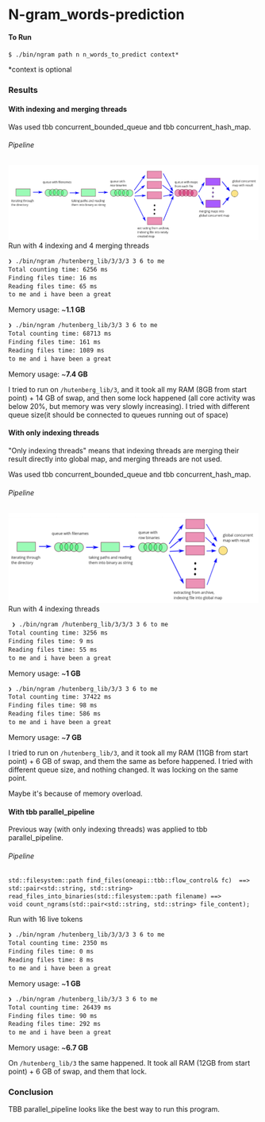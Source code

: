 # N-gram_words-prediction

#### To Run 

```
$ ./bin/ngram path n n_words_to_predict context*
```
*context is optional

### Results
#### With indexing and merging threads
Was used tbb concurrent_bounded_queue and tbb concurrent_hash_map.
###### Pipeline
![img.png](./img/merge_pl.png)
Run with 4 indexing and 4 merging threads
```bash
❯ ./bin/ngram /hutenberg_lib/3/3/3 3 6 to me
Total counting time: 6256 ms
Finding files time: 16 ms
Reading files time: 65 ms
to me and i have been a great 
```
Memory usage: ~**1.1 GB**
```bash
❯ ./bin/ngram /hutenberg_lib/3/3 3 6 to me    
Total counting time: 68713 ms
Finding files time: 161 ms
Reading files time: 1089 ms
to me and i have been a great 
```
Memory usage: ~**7.4 GB**

I tried to run on `/hutenberg_lib/3`, and it took all my RAM (8GB from start point) + 14 GB of swap, and then some lock happened (all core activity was below 20%, but memory was very slowly increasing).
I tried with different queue size(it should be connected to queues running out of space)

#### With only indexing threads
"Only indexing threads" means that indexing threads are merging their result directly into global map, and merging threads are not used.

Was used tbb concurrent_bounded_queue and tbb concurrent_hash_map.
###### Pipeline
![img.png](./img/index_pl.png)
Run with 4 indexing threads
```bash
 ❯ ./bin/ngram /hutenberg_lib/3/3/3 3 6 to me
Total counting time: 3256 ms
Finding files time: 9 ms
Reading files time: 55 ms
to me and i have been a great 
```
Memory usage: ~**1 GB**

```bash
❯ ./bin/ngram /hutenberg_lib/3/3 3 6 to me
Total counting time: 37422 ms
Finding files time: 98 ms
Reading files time: 586 ms
to me and i have been a great 
```
Memory usage: ~**7 GB**


I tried to run on `/hutenberg_lib/3`, and it took all my RAM (11GB from start point) + 6 GB of swap, and them the same as before happened.
I tried with different queue size, and nothing changed. It was locking on the same point.

Maybe it's because of memory overload.

#### With tbb parallel_pipeline
Previous way (with only indexing threads) was applied to tbb parallel_pipeline.
###### Pipeline
```
std::filesystem::path find_files(oneapi::tbb::flow_control& fc)  ==>
std::pair<std::string, std::string> read_files_into_binaries(std::filesystem::path filename) ==>
void count_ngrams(std::pair<std::string, std::string> file_content);
```
Run with 16 live tokens
```bash
❯ ./bin/ngram /hutenberg_lib/3/3/3 3 6 to me
Total counting time: 2350 ms
Finding files time: 0 ms
Reading files time: 8 ms
to me and i have been a great 
```
Memory usage: ~**1 GB**

```bash
❯ ./bin/ngram /hutenberg_lib/3/3 3 6 to me
Total counting time: 26439 ms
Finding files time: 90 ms
Reading files time: 292 ms
to me and i have been a great 
```
Memory usage: ~**6.7 GB**

On `/hutenberg_lib/3` the same happened.
It took all RAM (12GB from start point) + 6 GB of swap, and them that lock.


### Conclusion
TBB parallel_pipeline looks like the best way to run this program.